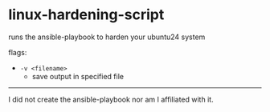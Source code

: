 # linux-hardening-script

runs the ansible-playbook to harden your ubuntu24 system

flags:

- `-v <filename>`
    - save output in specified file

---

I did not create the ansible-playbook nor am I affiliated with it.
